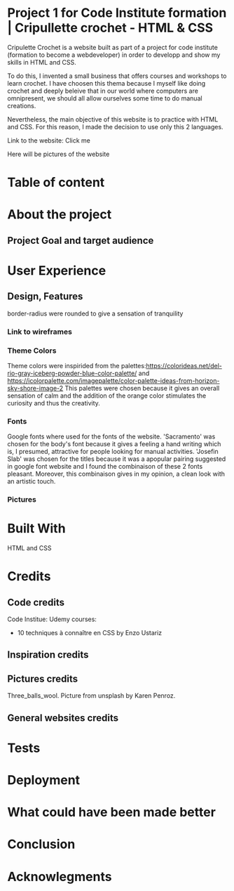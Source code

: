 # Project 1 for Code Institute formation | Cripullette crochet - HTML & CSS
Cripulette Crochet is a website built as part of a project for code institute (formation to become a webdeveloper) in order to developp and show my skills in HTML and CSS. 

To do this, I invented a small business that offers courses and workshops to learn crochet. I have choosen this thema because I myself like doing crochet and deeply beleive that in our world where computers are omnipresent, we should all allow ourselves some time to do manual creations. 

Nevertheless, the main objective of this website is to practice with HTML and CSS. For this reason, I made the decision to use only this 2 languages.

Link to the website: Click me


Here will be pictures of the website

# Table of content

# About the project
## Project Goal and target audience

# User Experience 
## Design, Features 
border-radius were rounded to give a sensation of tranquility
### Link to wireframes
### Theme Colors
Theme colors were inspirided from the palettes:https://colorideas.net/del-rio-gray-iceberg-powder-blue-color-palette/ and https://icolorpalette.com/imagepalette/color-palette-ideas-from-horizon-sky-shore-image-2
This palettes were chosen because it gives an overall sensation of calm and the addition of the orange color stimulates the curiosity and thus the creativity.

### Fonts
Google fonts where used for the fonts of the website. 
'Sacramento' was chosen for the body's font because it gives a feeling a hand writing which is, I presumed, attractive for people looking for manual activities. 
'Josefin Slab' was chosen for the titles because it was a apopular pairing suggested in google font website and I found the combinaison of these 2 fonts pleasant. Moreover, this combinaison gives in my opinion, a clean look with an artistic touch.

### Pictures

# Built With
HTML and CSS

# Credits
## Code credits
Code Institue:
Udemy courses:
- 10 techniques à connaître en CSS by Enzo Ustariz

## Inspiration credits
## Pictures credits
Three_balls_wool. Picture from unsplash by Karen Penroz. 
## General websites credits

# Tests

# Deployment

# What could have been made better

# Conclusion

# Acknowlegments